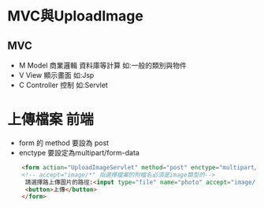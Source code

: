 #  MVC與UploadImage
## MVC
* M Model 商業邏輯 資料庫等計算 如:一般的類別與物件
* V View  顯示畫面 如:Jsp
* C Controller 控制 如:Servlet
# 上傳檔案 前端
* form 的 method 要設為 post
* enctype 要設定為multipart/form-data
```html
	<form action="UploadImageServlet" method="post" enctype="multipart/form-data">
    <!-- accept="image/*" 指選擇檔案的附檔名必須是image類型的-->
	 請選擇路上傳圖片的路徑:<input type="file" name="photo" accept="image/*"/>
	 <button>上傳</button>
	</form>
```
# 

